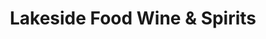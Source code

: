 ---
title: "Lakeside Food Wine & Spirits"
url: /chicago/lakeside-food-wine-und-spirits/
shop: Spirituosen
---